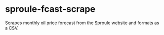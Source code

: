 # sproule-fcast-scrape
Scrapes monthly oil price forecast from the Sproule website and formats as a CSV.
